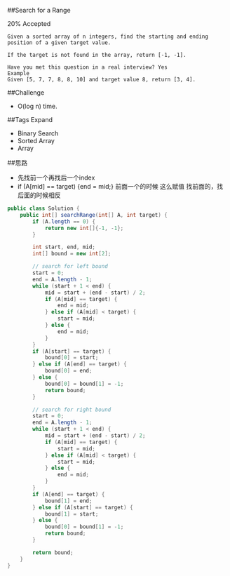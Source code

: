 ##Search for a Range

20% Accepted

	Given a sorted array of n integers, find the starting and ending position of a given target value.

	If the target is not found in the array, return [-1, -1].

	Have you met this question in a real interview? Yes
	Example
	Given [5, 7, 7, 8, 8, 10] and target value 8, return [3, 4].

##Challenge
- O(log n) time.

##Tags Expand
- Binary Search
- Sorted Array
- Array

##思路
- 先找前一个再找后一个index
- if (A[mid] == target) {end = mid;} 前面一个的时候 这么赋值 找前面的，找后面的时候相反

```java
public class Solution {
    public int[] searchRange(int[] A, int target) {
        if (A.length == 0) {
            return new int[]{-1, -1};
        }

        int start, end, mid;
        int[] bound = new int[2];

        // search for left bound
        start = 0;
        end = A.length - 1;
        while (start + 1 < end) {
            mid = start + (end - start) / 2;
            if (A[mid] == target) {
                end = mid;
            } else if (A[mid] < target) {
                start = mid;
            } else {
                end = mid;
            }
        }
        if (A[start] == target) {
            bound[0] = start;
        } else if (A[end] == target) {
            bound[0] = end;
        } else {
            bound[0] = bound[1] = -1;
            return bound;
        }

        // search for right bound
        start = 0;
        end = A.length - 1;
        while (start + 1 < end) {
            mid = start + (end - start) / 2;
            if (A[mid] == target) {
                start = mid;
            } else if (A[mid] < target) {
                start = mid;
            } else {
                end = mid;
            }
        }
        if (A[end] == target) {
            bound[1] = end;
        } else if (A[start] == target) {
            bound[1] = start;
        } else {
            bound[0] = bound[1] = -1;
            return bound;
        }

        return bound;
    }
}
```
